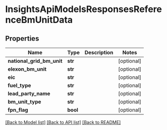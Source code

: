 # InsightsApiModelsResponsesReferenceBmUnitData

## Properties
Name | Type | Description | Notes
------------ | ------------- | ------------- | -------------
**national_grid_bm_unit** | **str** |  | [optional] 
**elexon_bm_unit** | **str** |  | [optional] 
**eic** | **str** |  | [optional] 
**fuel_type** | **str** |  | [optional] 
**lead_party_name** | **str** |  | [optional] 
**bm_unit_type** | **str** |  | [optional] 
**fpn_flag** | **bool** |  | [optional] 

[[Back to Model list]](../README.md#documentation-for-models) [[Back to API list]](../README.md#documentation-for-api-endpoints) [[Back to README]](../README.md)

